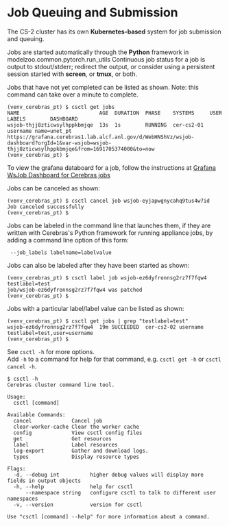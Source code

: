 # Job Queuing and Submission

The CS-2 cluster has its own **Kubernetes-based** system for job submission and queuing.<br>

Jobs are started automatically through the **Python** framework in modelzoo.common.pytorch.run_utils
Continuous job status for a job is output to stdout/stderr; redirect the output, or consider using a persistent session started with **screen**, or **tmux**, or both.

Jobs that have not yet completed can be listed as shown. Note: this command can take over a minute to complete.

```console
(venv_cerebras_pt) $ csctl get jobs
NAME                          AGE  DURATION  PHASE    SYSTEMS     USER     LABELS        DASHBOARD
wsjob-thjj8zticwsylhppkbmjqe  13s  1s        RUNNING  cer-cs2-01  username name=unet_pt  https://grafana.cerebras1.lab.alcf.anl.gov/d/WebHNShVz/wsjob-dashboard?orgId=1&var-wsjob=wsjob-thjj8zticwsylhppkbmjqe&from=1691705374000&to=now
(venv_cerebras_pt) $
```
To view the grafana databoard for a job, follow the instructions at [Grafana WsJob Dashboard for Cerebras jobs](./miscellaneous.md#grafana-wsjob-dashboard-for-cerebras-jobs)

Jobs can be canceled as shown:

```console
(venv_cerebras_pt) $ csctl cancel job wsjob-eyjapwgnycahq9tus4w7id
Job canceled successfully
(venv_cerebras_pt) $
```

Jobs can be labeled in the command line that launches them, if they are written with Cerebras's Python framework for running appliance jobs, by adding a command line option of this form:
```console
 --job_labels labelname=labelvalue
```

Jobs can also be labeled after they have been started as shown:
```console
(venv_cerebras_pt) $ csctl label job wsjob-ez6dyfronnsg2rz7f7fqw4 testlabel=test
job/wsjob-ez6dyfronnsg2rz7f7fqw4 was patched
(venv_cerebras_pt) $
```

Jobs with a particular label/label value can be listed as shown:
```console
(venv_cerebras_pt) $ csctl get jobs | grep "testlabel=test"
wsjob-ez6dyfronnsg2rz7f7fqw4  19m SUCCEEDED  cer-cs2-02 username testlabel=test,user=username
(venv_cerebras_pt) $
```

See `csctl -h` for more options.<br>
Add `-h` to a command for help for that command, e.g. `csctl get -h` or `csctl cancel -h`. 

```console
$ csctl -h
Cerebras cluster command line tool.

Usage:
  csctl [command]

Available Commands:
  cancel             Cancel job
  clear-worker-cache Clear the worker cache
  config             View csctl config files
  get                Get resources
  label              Label resources
  log-export         Gather and download logs.
  types              Display resource types

Flags:
  -d, --debug int          higher debug values will display more fields in output objects
  -h, --help               help for csctl
      --namespace string   configure csctl to talk to different user namespaces
  -v, --version            version for csctl

Use "csctl [command] --help" for more information about a command.
```
